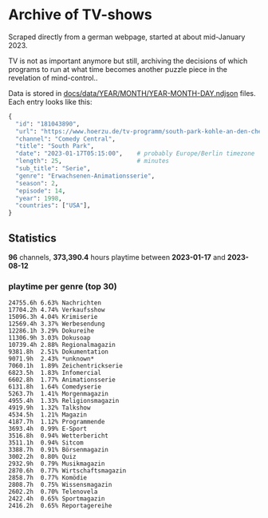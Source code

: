 # Archive of TV-shows

Scraped directly from a german webpage, started at about mid-January 2023.

TV is not as important anymore but still, archiving the decisions of which programs to run at what time
becomes another puzzle piece in the revelation of mind-control.. 

Data is stored in [docs/data/YEAR/MONTH/YEAR-MONTH-DAY.ndjson](docs/data/) files. 
Each entry looks like this:

```python
{
  "id": "181043890", 
  "url": "https://www.hoerzu.de/tv-programm/south-park-kohle-an-den-chefkoch/bid_181043890/", 
  "channel": "Comedy Central", 
  "title": "South Park", 
  "date": "2023-01-17T05:15:00",    # probably Europe/Berlin timezone 
  "length": 25,                     # minutes 
  "sub_title": "Serie", 
  "genre": "Erwachsenen-Animationsserie", 
  "season": 2, 
  "episode": 14, 
  "year": 1998, 
  "countries": ["USA"],
}
```

## Statistics

**96** channels, **373,390.4** hours playtime between **2023-01-17** and **2023-08-12**


### playtime per genre (top 30)

    24755.6h 6.63% Nachrichten
    17704.2h 4.74% Verkaufsshow
    15096.3h 4.04% Krimiserie
    12569.4h 3.37% Werbesendung
    12286.1h 3.29% Dokureihe
    11306.9h 3.03% Dokusoap
    10739.4h 2.88% Regionalmagazin
    9381.8h  2.51% Dokumentation
    9071.9h  2.43% *unknown*
    7060.1h  1.89% Zeichentrickserie
    6823.5h  1.83% Infomercial
    6602.8h  1.77% Animationsserie
    6131.8h  1.64% Comedyserie
    5263.7h  1.41% Morgenmagazin
    4955.4h  1.33% Religionsmagazin
    4919.9h  1.32% Talkshow
    4534.5h  1.21% Magazin
    4187.7h  1.12% Programmende
    3693.4h  0.99% E-Sport
    3516.8h  0.94% Wetterbericht
    3511.1h  0.94% Sitcom
    3388.7h  0.91% Börsenmagazin
    3002.2h  0.80% Quiz
    2932.9h  0.79% Musikmagazin
    2870.6h  0.77% Wirtschaftsmagazin
    2858.7h  0.77% Komödie
    2808.7h  0.75% Wissensmagazin
    2602.2h  0.70% Telenovela
    2422.4h  0.65% Sportmagazin
    2416.2h  0.65% Reportagereihe

